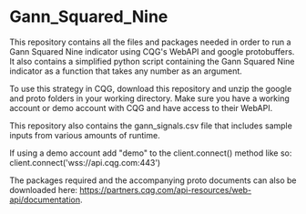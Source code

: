 # Gann_Squared_Nine
This repository contains all the files and packages needed in order to run a Gann Squared Nine indicator using CQG's WebAPI and google protobuffers. 
It also contains a simplified python script containing the Gann Squared Nine indicator as a function that takes any number as an argument.

To use this strategy in CQG, download this repository and unzip the google and proto folders in your working directory. Make sure you have a working account or demo account with CQG and have access to their WebAPI.

This repository also contains the gann_signals.csv file that includes sample inputs from various amounts of runtime.

If using a demo account add "demo" to the client.connect() method like so:
client.connect('wss://api.cqg.com:443')

The packages required and the accompanying proto documents can also be downloaded here: https://partners.cqg.com/api-resources/web-api/documentation.  
